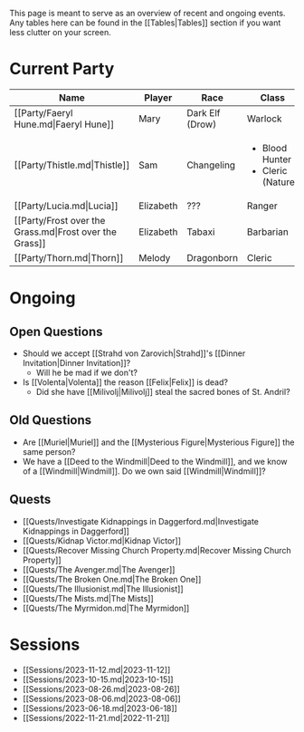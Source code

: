 This page is meant to serve as an overview of recent and ongoing events. Any tables here can be found in the [[Tables|Tables]] section if you want less clutter on your screen.

# Current Party


| Name                                                    | Player    | Race            | Class                                                  |
| ------------------------------------------------------- | --------- | --------------- | ------------------------------------------------------ |
| [[Party/Faeryl Hune.md\|Faeryl Hune]]                   | Mary      | Dark Elf (Drow) | Warlock                                                |
| [[Party/Thistle.md\|Thistle]]                           | Sam       | Changeling      | <ul><li>Blood Hunter</li><li>Cleric (Nature)</li></ul> |
| [[Party/Lucia.md\|Lucia]]                               | Elizabeth | ???             | Ranger                                                 |
| [[Party/Frost over the Grass.md\|Frost over the Grass]] | Elizabeth | Tabaxi          | Barbarian                                              |
| [[Party/Thorn.md\|Thorn]]                               | Melody    | Dragonborn      | Cleric                                                 |


# Ongoing
## Open Questions

- Should we accept [[Strahd von Zarovich|Strahd]]'s [[Dinner Invitation|Dinner Invitation]]?
	- Will he be mad if we don't?
- Is [[Volenta|Volenta]] the reason [[Felix|Felix]] is dead?
	- Did she have [[Milivolj|Milivolj]] steal the sacred bones of St. Andril?

## Old Questions
- Are [[Muriel|Muriel]] and the [[Mysterious Figure|Mysterious Figure]] the same person?
- We have a [[Deed to the Windmill|Deed to the Windmill]], and we know of a [[Windmill|Windmill]]. Do we own said [[Windmill|Windmill]]?

## Quests
- [[Quests/Investigate Kidnappings in Daggerford.md|Investigate Kidnappings in Daggerford]]
- [[Quests/Kidnap Victor.md|Kidnap Victor]]
- [[Quests/Recover Missing Church Property.md|Recover Missing Church Property]]
- [[Quests/The Avenger.md|The Avenger]]
- [[Quests/The Broken One.md|The Broken One]]
- [[Quests/The Illusionist.md|The Illusionist]]
- [[Quests/The Mists.md|The Mists]]
- [[Quests/The Myrmidon.md|The Myrmidon]]

# Sessions
- [[Sessions/2023-11-12.md|2023-11-12]]
- [[Sessions/2023-10-15.md|2023-10-15]]
- [[Sessions/2023-08-26.md|2023-08-26]]
- [[Sessions/2023-08-06.md|2023-08-06]]
- [[Sessions/2023-06-18.md|2023-06-18]]
- [[Sessions/2022-11-21.md|2022-11-21]]
